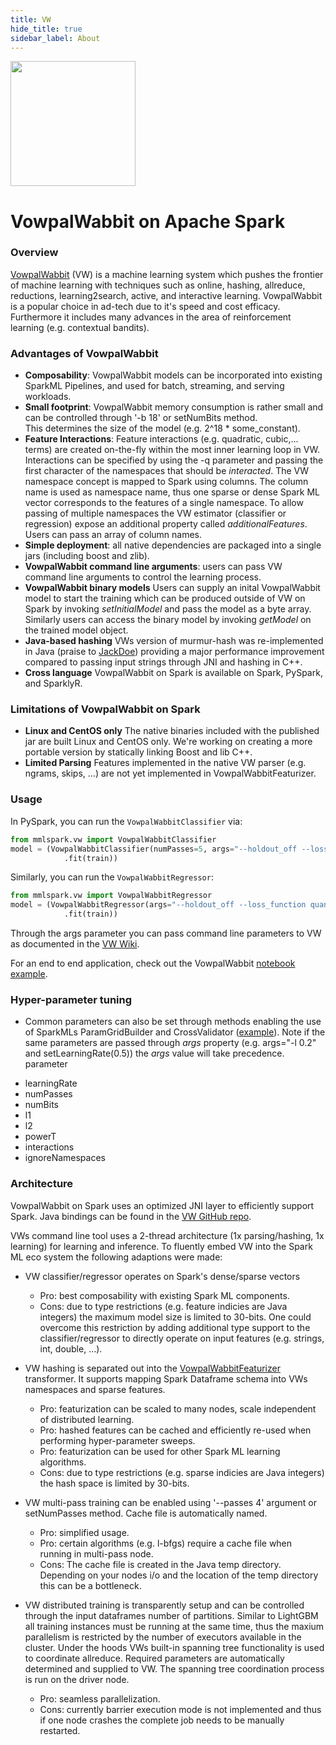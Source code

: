 ```yaml
---
title: VW
hide_title: true
sidebar_label: About
---
```


<img width="200" src="/img/notebooks/vw-blue-dark-orange.svg" />

# VowpalWabbit on Apache Spark

### Overview

[VowpalWabbit](https://github.com/VowpalWabbit/vowpal_wabbit) (VW) is a machine learning system which
pushes the frontier of machine learning with techniques such as online, hashing, allreduce,
reductions, learning2search, active, and interactive learning. 
VowpalWabbit is a popular choice in ad-tech due to it's speed and cost efficacy. 
Furthermore it includes many advances in the area of reinforcement learning (e.g. contextual bandits). 

### Advantages of VowpalWabbit

-  **Composability**: VowpalWabbit models can be incorporated into existing
    SparkML Pipelines, and used for batch, streaming, and serving workloads.
-  **Small footprint**: VowpalWabbit memory consumption is rather small and can be controlled through '-b 18' or setNumBits method.   
    This determines the size of the model (e.g. 2^18 * some_constant).
-  **Feature Interactions**: Feature interactions (e.g. quadratic, cubic,... terms) are created on-the-fly within the most inner
    learning loop in VW.
    Interactions can be specified by using the -q parameter and passing the first character of the namespaces that should be _interacted_. 
    The VW namespace concept is mapped to Spark using columns. The column name is used as namespace name, thus one sparse or dense Spark ML vector corresponds to the features of a single namespace. 
    To allow passing of multiple namespaces the VW estimator (classifier or regression) expose an additional property called _additionalFeatures_. Users can pass an array of column names.
-  **Simple deployment**: all native dependencies are packaged into a single jars (including boost and zlib).
-  **VowpalWabbit command line arguments**: users can pass VW command line arguments to control the learning process.
-  **VowpalWabbit binary models** Users can supply an inital VowpalWabbit model to start the training which can be produced outside of 
    VW on Spark by invoking _setInitialModel_ and pass the model as a byte array. Similarly users can access the binary model by invoking
    _getModel_ on the trained model object.
-  **Java-based hashing** VWs version of murmur-hash was re-implemented in Java (praise to [JackDoe](https://github.com/jackdoe)) 
    providing a major performance improvement compared to passing input strings through JNI and hashing in C++.
-  **Cross language** VowpalWabbit on Spark is available on Spark, PySpark, and SparklyR.

### Limitations of VowpalWabbit on Spark

-  **Linux and CentOS only** The native binaries included with the published jar are built Linux and CentOS only.
    We're working on creating a more portable version by statically linking Boost and lib C++.
-  **Limited Parsing** Features implemented in the native VW parser (e.g. ngrams, skips, ...) are not yet implemented in
    VowpalWabbitFeaturizer.

### Usage

In PySpark, you can run the `VowpalWabbitClassifier` via:

```python
from mmlspark.vw import VowpalWabbitClassifier
model = (VowpalWabbitClassifier(numPasses=5, args="--holdout_off --loss_function logistic")
            .fit(train))
```

Similarly, you can run the `VowpalWabbitRegressor`: 

```python
from mmlspark.vw import VowpalWabbitRegressor
model = (VowpalWabbitRegressor(args="--holdout_off --loss_function quantile -q :: -l 0.1")
            .fit(train))
```

Through the args parameter you can pass command line parameters to VW as documented in the [VW Wiki](https://github.com/vowpalWabbit/vowpal_wabbit/wiki/Command-Line-Arguments).

For an end to end application, check out the VowpalWabbit [notebook
example](../notebooks/Vowpal%20Wabbit%20-%20Quantile%20Regression%20for%20Drug%20Discovery.ipynb]).

### Hyper-parameter tuning

- Common parameters can also be set through methods enabling the use of SparkMLs ParamGridBuilder and CrossValidator ([example](https://github.com/Azure/mmlspark/blob/master/src/test/scala/com/microsoft/ml/spark/vw/VerifyVowpalWabbitClassifier.scala#L29)). Note if
    the same parameters are passed through _args_ property (e.g. args="-l 0.2" and setLearningRate(0.5)) the _args_ value will
    take precedence.
 parameter
* learningRate
* numPasses
* numBits
* l1
* l2
* powerT
* interactions
* ignoreNamespaces

### Architecture

VowpalWabbit on Spark uses an optimized JNI layer to efficiently support Spark.
Java bindings can be found in the [VW GitHub repo](https://github.com/VowpalWabbit/vowpal_wabbit/blob/master/java/src/main/c%2B%2B/jni_spark_vw_generated.h).

VWs command line tool uses a 2-thread architecture (1x parsing/hashing, 1x learning) for learning and inference.
To fluently embed VW into the Spark ML eco system the following adaptions were made:

- VW classifier/regressor operates on Spark's dense/sparse vectors
    - Pro: best composability with existing Spark ML components.
    - Cons: due to type restrictions (e.g. feature indicies are Java integers) the maximum model size is limited to 30-bits. One could overcome this restriction by adding additional type support to the classifier/regressor to directly operate on input features (e.g. strings, int, double, ...).

- VW hashing is separated out into the [VowpalWabbitFeaturizer](https://github.com/Azure/mmlspark/blob/master/src/test/scala/com/microsoft/ml/spark/vw/VerifyVowpalWabbitFeaturizer.scala#L34) transformer. It supports mapping Spark Dataframe schema into VWs namespaces and sparse 
features.
    - Pro: featurization can be scaled to many nodes, scale independent of distributed learning.
    - Pro: hashed features can be cached and efficiently re-used when performing hyper-parameter sweeps.
    - Pro: featurization can be used for other Spark ML learning algorithms.
    - Cons: due to type restrictions (e.g. sparse indicies are Java integers) the hash space is limited by 30-bits.

- VW multi-pass training can be enabled using '--passes 4' argument or setNumPasses method. Cache file is automatically named.
    - Pro: simplified usage.
    - Pro: certain algorithms (e.g. l-bfgs) require a cache file when running in multi-pass node.
    - Cons: The cache file is created in the Java temp directory. Depending on your nodes i/o and the location of the temp directory this can be a bottleneck.
- VW distributed training is transparently setup and can be controlled through the input dataframes number of partitions. 
  Similar to LightGBM all training instances must be running at the same time, thus the maxium parallelism is restricted by the 
  number of executors available in the cluster. Under the hoods VWs built-in spanning tree functionality is used to coordinate allreduce.
  Required parameters are automatically determined and supplied to VW. The spanning tree coordination process is run on the driver node.
    - Pro: seamless parallelization.
    - Cons: currently barrier execution mode is not implemented and thus if one node crashes the complete job needs to be manually restarted.

